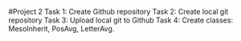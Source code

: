 #Project 2
Task 1: Create Github repository
Task 2: Create local git repository
Task 3: Upload local git to Github
Task 4: Create classes: MesoInherit, PosAvg, LetterAvg.
